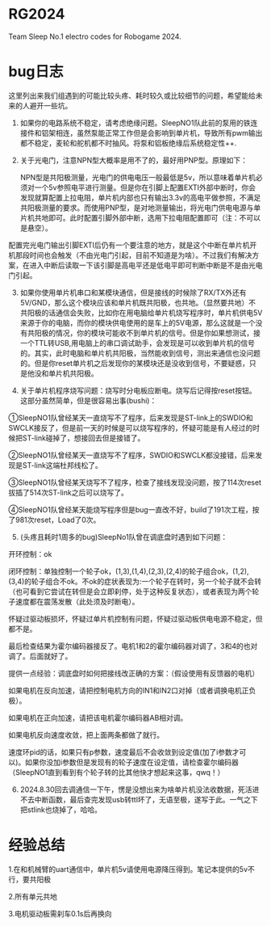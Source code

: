 # RG2024
Team Sleep No.1  electro codes for Robogame 2024.

# bug日志
这里列出来我们组遇到的可能比较头疼、耗时较久或比较细节的问题，希望能给未来的人避开一些坑。

1. 如果你的电路系统不稳定，请考虑绝缘问题。SleepNO1队此前的泵用的铁连接件和铝架相连，虽然泵能正常工作但是会影响到单片机，导致所有pwm输出都不稳定，麦轮和舵机都不时抽风。将泵和铝板绝缘后系统稳定性++.

2. 关于光电门，注意NPN型大概率是用不了的，最好用PNP型。原理如下：
    
    NPN型是共阳极测量，光电门的供电电压一般最低是5v，所以意味着单片机必须对一个5v参照电平进行测量。但是你在引脚上配置EXTI外部中断时，你会发现就算配置上拉电阻，单片机内部也只有输出3.3v的高电平做参照，不满足共阳极测量的要求。而使用PNP型，是对地测量输出，将光电门供电电源与单片机共地即可。此时配置引脚外部中断，选用下拉电阻配置即可（注：不可以是悬空）。

配置完光电门输出引脚EXTI后仍有一个要注意的地方，就是这个中断在单片机开机那段时间也会触发（不由光电门引起，目前不知道是为啥）。不过我们有解决方案，在进入中断后读取一下该引脚是高电平还是低电平即可判断中断是不是由光电门引起。

3. 如果你使用单片机串口和某模块通信，但是接线的时候除了RX/TX外还有5V/GND，那么这个模块应该和单片机既共阳极，也共地。（显然要共地）不共阳极的话通信会失败，比如你在用电脑给单片机烧写程序时，单片机供电5V来源于你的电脑，而你的模块供电使用的是车上的5V电源，那么这就是一个没有共阳极的情况，你的模块可能收不到单片机的信号。但是你如果想测试，接一个TTL转USB,用电脑上的串口调试助手，会发现是可以收到单片机的信号的。其实，此时电脑和单片机共阳极，当然能收到信号，测出来通信也没问题的。但是你reset单片机之后发现你的某模块还是没收到信号，不要疑惑，只是他没和单片机共阳极。

4. 关于单片机程序烧写问题：烧写时分电板应断电。烧写后记得按reset按钮。这部分虽然简单，但是很容易出事(bushi)：

①SleepNO1队曾经某天一直烧写不了程序，后来发现是ST-link上的SWDIO和SWCLK接反了，但是前一天的时候是可以烧写程序的，怀疑可能是有人经过的时候把ST-link碰掉了，想接回去但是接错了。

②SleepNO1队曾经某天一直烧写不了程序，SWDIO和SWCLK都没接错，后来发现是ST-link这端杜邦线松了。

③SleepNO1队曾经某天烧写不了程序，检查了接线发现没问题，按了114次reset拔插了514次ST-link之后可以烧写了。

④SleepNO1队曾经某天能烧写程序但是bug一直改不好，build了191次工程，按了981次reset，Load了0次。

5. (头疼且耗时1周多的bug)SleepNo1队曾在调底盘时遇到如下问题：

开环控制：ok

闭环控制：单独控制一个轮子ok，(1,3),(1,4),(2,3),(2,4)的轮子组合ok，(1,2),(3,4)的轮子组合不ok。不ok的症状表现为:一个轮子在转时，另一个轮子就不会转（也可看到它尝试在转但是会立即刹停，处于这种反复状态），或者表现为两个轮子速度都在震荡发散（此处须及时断电）。

怀疑过驱动板损坏，怀疑过单片机控制有问题，怀疑过驱动板供电电源不稳定，但都不是。

最后检查结果为霍尔编码器接反了。电机1和2的霍尔编码器对调了，3和4的也对调了。后面就好了。

提供一点经验：调底盘时如何把接线改正确的方案：（假设使用有反馈器的电机）

如果电机在反向加速，请把控制电机方向的IN1和IN2口对掉（或者调换电机正负极）。

如果电机在正向加速，请把该电机霍尔编码器AB相对调。

如果电机反向速度收敛，把上面两条都做了就行。

速度环pid的话，如果只有p参数，速度最后不会收敛到设定值(加了i参数才可以)。如果你没加i参数但是发现有的轮子速度在设定值，请检查霍尔编码器（SleepNO1直到看到有个轮子转的比其他快才想起来这事，qwq！）

6. 2024.8.30回去调通信一下午，愣是没想出来为啥单片机没法收数据，死活进不去中断函数，最后查完发现usb转ttl坏了，无语至极，遂写于此。一气之下把stlink也烧掉了，哈哈。

# 经验总结
1.在和机械臂的uart通信中，单片机5v请使用电源降压得到。笔记本提供的5v不行，要共阳极

2.所有单元共地

3.电机驱动板需刹车0.1s后再换向

